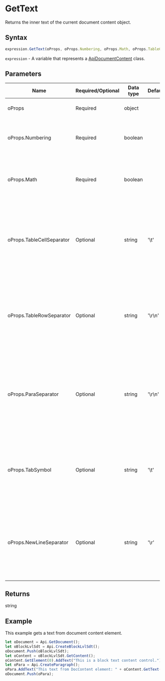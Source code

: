 # GetText

Returns the inner text of the current document content object.

## Syntax

```javascript
expression.GetText(oProps, oProps.Numbering, oProps.Math, oProps.TableCellSeparator, oProps.TableRowSeparator, oProps.ParaSeparator, oProps.TabSymbol, oProps.NewLineSeparator);
```

`expression` - A variable that represents a [ApiDocumentContent](../ApiDocumentContent.md) class.

## Parameters

| **Name** | **Required/Optional** | **Data type** | **Default** | **Description** |
| ------------- | ------------- | ------------- | ------------- | ------------- |
| oProps | Required | object |  | The resulting string display properties. |
| oProps.Numbering | Required | boolean |  | Defines if the resulting string will include numbering or not. |
| oProps.Math | Required | boolean |  | Defines if the resulting string will include mathematical expressions or not. |
| oProps.TableCellSeparator | Optional | string | '\t' | Defines how the table cell separator will be specified in the resulting string. Any symbol can be used. The default separator is "\t". |
| oProps.TableRowSeparator | Optional | string | '\r\n' | Defines how the table row separator will be specified in the resulting string. Any symbol can be used. The default separator is "\r\n". |
| oProps.ParaSeparator | Optional | string | '\r\n' | Defines how the paragraph separator will be specified in the resulting string. Any symbol can be used. The default separator is "\r\n". |
| oProps.TabSymbol | Optional | string | '\t' | Defines how the tab will be specified in the resulting string. Any symbol can be used. The default symbol is "\t". |
| oProps.NewLineSeparator | Optional | string | '\r' | Defines how the line separator will be specified in the resulting string. Any symbol can be used. The default separator is "\r". |

## Returns

string

## Example

This example gets a text from document content element.

```javascript editor-
let oDocument = Api.GetDocument();
let oBlockLvlSdt = Api.CreateBlockLvlSdt();
oDocument.Push(oBlockLvlSdt);
let oContent = oBlockLvlSdt.GetContent();
oContent.GetElement(0).AddText("This is a block text content control.");
let oPara = Api.CreateParagraph();
oPara.AddText("This text from DocContent element: " + oContent.GetText());
oDocument.Push(oPara);
```
